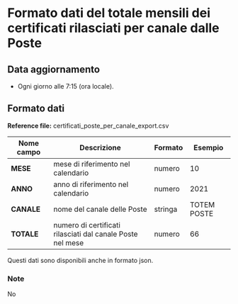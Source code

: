 # Formato dati del totale mensili dei certificati rilasciati per canale dalle Poste

## Data aggiornamento
- Ogni giorno alle 7:15 (ora locale). 

## Formato dati

**Reference file:** certificati_poste_per_canale_export.csv<br>

| Nome campo                  | Descrizione                       | Formato                       | Esempio             |
|-----------------------------|-----------------------------------|-------------------------------|---------------------|
| **MESE**       | mese di riferimento nel calendario             | numero                   | 10       |
| **ANNO**  | anno di riferimento nel calendario  |   numero     |        2021         |
| **CANALE**       | nome del canale delle Poste | stringa             | TOTEM POSTE             |
| **TOTALE**       | numero di certificati rilasciati dal canale Poste nel mese | numero             | 66             |


Questi dati sono disponibili anche in formato json.

### Note
No

